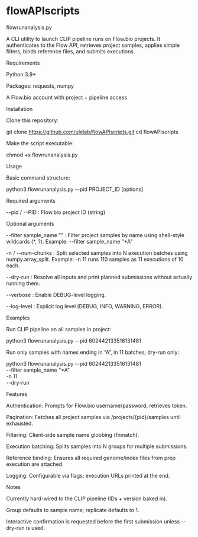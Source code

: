 # flowAPIscripts
flowrunanalysis.py

A CLI utility to launch CLIP pipeline runs on Flow.bio
 projects.
It authenticates to the Flow API, retrieves project samples, applies simple filters, binds reference files, and submits executions.

Requirements

Python 3.9+

Packages: requests, numpy

A Flow.bio account with project + pipeline access

Installation

Clone this repository:

git clone https://github.com/ulelab/flowAPIscripts.git
cd flowAPIscripts

Make the script executable:

chmod +x flowrunanalysis.py

Usage

Basic command structure:

python3 flowrunanalysis.py --pid PROJECT_ID [options]

Required arguments

--pid / --PID : Flow.bio project ID (string)

Optional arguments

--filter sample_name "<glob>" : Filter project samples by name using shell-style wildcards (*, ?).
Example: --filter sample_name "*A"

-n / --num-chunks : Split selected samples into N execution batches using numpy.array_split.
Example: -n 11 runs 110 samples as 11 executions of 10 each.

--dry-run : Resolve all inputs and print planned submissions without actually running them.

--verbose : Enable DEBUG-level logging.

--log-level : Explicit log level (DEBUG, INFO, WARNING, ERROR).

Examples

Run CLIP pipeline on all samples in project:

python3 flowrunanalysis.py --pid 602442133516131481


Run only samples with names ending in “A”, in 11 batches, dry-run only:

python3 flowrunanalysis.py --pid 602442133516131481 \
  --filter sample_name "*A" \
  -n 11 \
  --dry-run

Features

Authentication: Prompts for Flow.bio username/password, retrieves token.

Pagination: Fetches all project samples via /projects/{pid}/samples until exhausted.

Filtering: Client-side sample name globbing (fnmatch).

Execution batching: Splits samples into N groups for multiple submissions.

Reference binding: Ensures all required genome/index files from prep execution are attached.

Logging: Configurable via flags; execution URLs printed at the end.

Notes

Currently hard-wired to the CLIP pipeline (IDs + version baked in).

Group defaults to sample name; replicate defaults to 1.

Interactive confirmation is requested before the first submission unless --dry-run is used.
